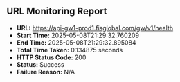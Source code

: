 ## URL Monitoring Report

- **URL:** https://api-gw1-prod1.fisglobal.com/gw/v1/health
- **Start Time:** 2025-05-08T21:29:32.760209
- **End Time:** 2025-05-08T21:29:32.895084
- **Total Time Taken:** 0.134875 seconds
- **HTTP Status Code:** 200
- **Status:** Success
- **Failure Reason:** N/A
